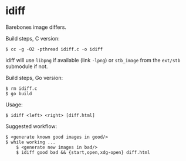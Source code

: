idiff
=====

Barebones image differs.

Build steps, C version:

    $ cc -g -O2 -pthread idiff.c -o idiff

idiff will use `libpng` if available (link `-lpng`)
or `stb_image` from the `ext/stb` submodule if not.

Build steps, Go version:

    $ rm idiff.c
    $ go build

Usage:

    $ idiff <left> <right> [diff.html]

Suggested workflow:

    $ <generate known good images in good/>
    $ while working ...
        $ <generate new images in bad/>
        $ idiff good bad && {start,open,xdg-open} diff.html
